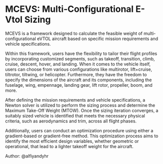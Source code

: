# MCEVS: Multi-Configurational E-Vtol Sizing

MCEVS is a framework designed to calculate the feasible weight of multi-configurational eVTOL aircraft based on specific mission requirements and vehicle specifications.

Within this framework, users have the flexibility to tailor their flight profiles by incorporating customized segments, such as takeoff, transition, climb, cruise, descent, hover, and landing. When it comes to the vehicle itself, users can choose from various configurations like multirotor, lift+cruise, tiltrotor, tiltwing, or helicopter. Furthermore, they have the freedom to specify the dimensions of the aircraft and its components, including the fuselage, wing, empennage, landing gear, lift rotor, propeller, boom, and more.

After defining the mission requirements and vehicle specifications, a Newton solver is utilized to perform the sizing process and determine the Maximum Take-Off Weight (MTOW). Once the sizing iteration converges, a suitably sized vehicle is identified that meets the necessary physical criteria, such as aerodynamics and trim, across all flight phases.

Additionally, users can conduct an optimization procedure using either a gradient-based or gradient-free method. This optimization process aims to identify the most efficient design variables, whether geometric or operational, that lead to a lighter takeoff weight for the aircraft.

Author: @alfiyandyhr
